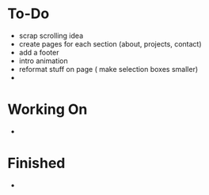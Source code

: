 # To-Do

- scrap scrolling idea
- create pages for each section (about, projects, contact)
- add a footer
- intro animation
- reformat stuff on page ( make selection boxes smaller)
- 

# Working On

-


# Finished

-
